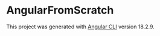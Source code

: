 # AngularFromScratch

This project was generated with [Angular CLI](https://github.com/angular/angular-cli) version 18.2.9.

